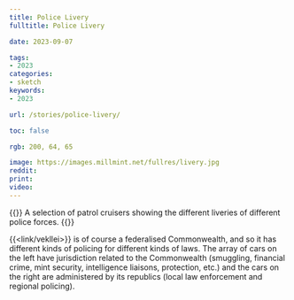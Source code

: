 ```yaml
---
title: Police Livery
fulltitle: Police Livery

date: 2023-09-07

tags:
- 2023
categories:
- sketch
keywords:
- 2023

url: /stories/police-livery/

toc: false

rgb: 200, 64, 65

image: https://images.millmint.net/fullres/livery.jpg
reddit:
print:
video:
---
```

{{<hint caption>}}
A selection of patrol cruisers showing the different liveries of different police forces.
{{</hint>}}

{{<link/vekllei>}} is of course a federalised Commonwealth, and so it has different kinds of policing for different kinds of laws. The array of cars on the left have jurisdiction related to the Commonwealth (smuggling, financial crime, mint security, intelligence liaisons, protection, etc.) and the cars on the right are administered by its republics (local law enforcement and regional policing).
